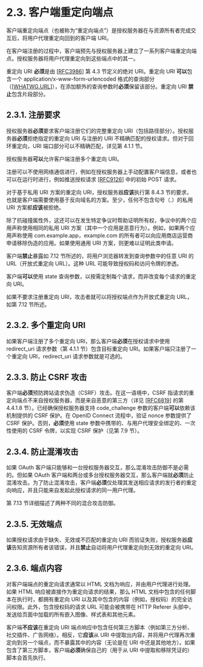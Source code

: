 # 2.3. 客户端重定向端点

客户端重定向端点（也被称为“重定向端点”）是授权服务器在与资源所有者完成交互后，将用户代理重定向回到的客户端 URI。

在客户端注册的过程中，客户端预先与授权服务器上建立了一系列客户端重定向端点。授权服务器将用户代理重定向到这些端点中的其一。

重定向 URI **必须**是由 [[RFC3986](https://www.rfc-editor.org/info/rfc3986)] 第 4.3 节定义的绝对 URI。重定向 URI **可以**包含一个 application/x-www-form-urlencoded 格式的查询部分（[[WHATWG.URL](https://url.spec.whatwg.org/)]），在添加额外的查询参数时**必须**保留该部分。重定向 URI **禁止**包含片段部分。

## 2.3.1. 注册要求

授权服务器**必须**要求客户端注册它们的完整重定向 URI（包括路径部分）。授权服务器**必须**拒绝指定的重定向 URI 与注册的 URI 不精确匹配的授权请求。但对于回环重定向，URI 端口部分可以不精确匹配，详见第 4.1.1 节。

授权服务器**可以**允许客户端注册多个重定向 URI。

注册可以不使用网络通信进行，例如在授权服务器上手动配置客户端信息，或者也可以在运行时进行，例如推送授权请求 [[RFC9126](https://www.rfc-editor.org/info/rfc9126)] 中的初始 POST 请求。

对于基于私用 URI 方案的重定向 URI，授权服务器**应该**执行第 8.4.3 节的要求，也就是客户端需要使用基于反向域名的方案。至少，任何不包含句号（.）的私用 URI 方案都**应该**被拒绝。

除了抗碰撞属性外，这还可以在发生特定争议时帮助证明所有权，争议中的两个应用声称使用相同的私用 URI 方案（其中一个应用是恶意行为）。例如，如果两个应用声称使用 com.example.app，example.com 的所有者可以向应用商店运营商申请移除伪造的应用。如果使用通用 URI 方案，则更难以证明此类申请。

客户端**禁止**暴露如 7.12 节所述的，将用户浏览器转发到查询参数中的任意 URI 的 URL（开放式重定向 URL）。这种 URL 可能导致授权码和访问令牌的渗透。

客户端**可以**使用 state 查询参数，以按需定制每个请求，而非改变每个请求的重定向 URI。

如果不要求注册重定向 URI，攻击者就可以将授权端点作为开放式重定向 URL，如第 7.12 节所述。

## 2.3.2. 多个重定向 URI

如果客户端注册了多个重定向 URI，那么客户端**必须**在授权请求中使用 redirect_uri 请求参数（第 4.1.1 节）包含目标重定向 URI。如果客户端只注册了一个重定向 URI，redirect_uri 请求参数就是可选的。

## 2.3.3. 防止 CSRF 攻击

客户端**必须**预防跨站请求伪造（CSRF）攻击。在这一语境中，CSRF 指请求的重定向端点不来自授权服务器，而是来自恶意的第三方（详见 [[RFC6819](https://www.rfc-editor.org/info/rfc6819)] 的第 4.4.1.8 节）。已经确保授权服务器支持 code_challenge 参数的客户端**可以**依赖该机制提供的 CSRF 保护。在 OpenID Connect 流程中，验证 nonce 参数提供了 CSRF 保护。否则，**必须**使用 state 参数中携带的、与用户代理安全绑定的、一次性使用的 CSRF 令牌，以实现 CSRF 保护（见第 7.9 节）。

## 2.3.4. 防止混淆攻击

如果 OAuth 客户端只能够和一台授权服务器交互，那么混淆攻击防御不是必需的。但如果 OAuth 客户端和两台或多台授权服务器交互，那么客户端就**必须**防止混淆攻击。为了防止混淆攻击，客户端**必须**仅处理其发送相应请求的发行者的重定向响应，并且只能来自发起此授权请求的同一用户代理。

第 7.13 节详细描述了两种不同的混合攻击防御。

## 2.3.5. 无效端点

如果授权请求由于缺失、无效或不匹配的重定向 URI 而验证失败，授权服务器**应该**告知资源所有者该错误，并且**禁止**自动将用户代理重定向到无效的重定向 URI。

## 2.3.6. 端点内容

对客户端端点的重定向请求通常以 HTML 文档为响应，并由用户代理进行处理。如果 HTML 响应被直接作为重定向请求的结果，那么 HTML 文档中包含的任何脚本在执行时，都拥有重定向 URI 以及其中包含的内容（例如，授权码）的完全访问权限。此外，包含授权码的请求 URL 可能会被携带在 HTTP Referer 头部中，发送给页面中加载的所有嵌入图像、样式表和其他元素。

客户端**不应该**在重定向 URI 端点响应中包含任何第三方脚本（例如第三方分析、社交插件、广告网络）。相反，它**应该**从 URI 中提取出内容，并将用户代理再次重定向到另一个端点，而不暴露其中的内容（无论是在 URI 中还是其他地方）。如果包含了第三方脚本，客户端**必须**确保自己的（用于从 URI 中提取和移除凭证的）脚本会首先执行。

